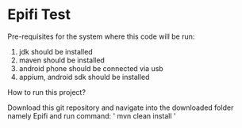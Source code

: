 # Epifi Test

Pre-requisites for the system where this code will be run:
  1. jdk should be installed
  2. maven should be installed
  3. android phone should be connected via usb
  4. appium, android sdk should be installed

How to run this project?

Download this git repository and navigate into the downloaded folder namely Epifi and run command: ' mvn clean install ' 
